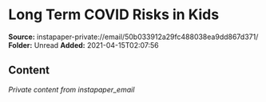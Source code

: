 # Long Term COVID Risks in Kids

**Source:** instapaper-private://email/50b033912a29fc488038ea9dd867d371/
**Folder:** Unread
**Added:** 2021-04-15T02:07:56




## Content
*Private content from instapaper_email*
